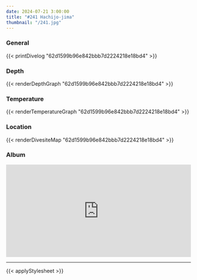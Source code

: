 ```yaml
---
date: 2024-07-21 3:00:00
title: "#241 Hachijo-jima"
thumbnail: "/241.jpg"
---
```


### General

{{< printDivelog "62d1599b96e842bbb7d2224218e18bd4" >}}

### Depth

{{< renderDepthGraph "62d1599b96e842bbb7d2224218e18bd4" >}}

### Temperature

{{< renderTemperatureGraph "62d1599b96e842bbb7d2224218e18bd4" >}}

### Location

{{< renderDivesiteMap "62d1599b96e842bbb7d2224218e18bd4" >}}

### Album

<div class='lr_embed' style='position: relative; padding-bottom: 50%; height: 0; overflow: hidden;'><iframe id='iframe' src='https://lightroom.adobe.com/embed/shares/4e0a1fe920a0409c827bece4c5edc84c/slideshow?background_color=%232D2D2D&color=%23999999' frameborder='0'style='width:100%; height:100%; position: absolute; top:0; left:0;' ></iframe></div>

---

{{< applyStylesheet >}}
